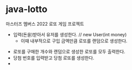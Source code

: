 # java-lotto
마스터즈 멤버스 2022 로또 게임 프로젝트

* 입력(돈을)받아서 유저를 생성한다. // new User(int money)
  * 이때 내부적으로 구입 금액만큼 로또를 랜덤으로 생성한다.
- 로또를 구매한 개수와 랜덤으로 생성한 로또를 모두 출력한다.
- 당첨 번호를 입력받고 당첨 로또를 생성한다.
- 
